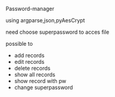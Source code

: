 Password-manager

using argparse,json,pyAesCrypt

need choose superpassword to acces file

possible to
  - add records
  - edit records
  - delete records
  - show all records
  - show record with pw
  - change superpassword
